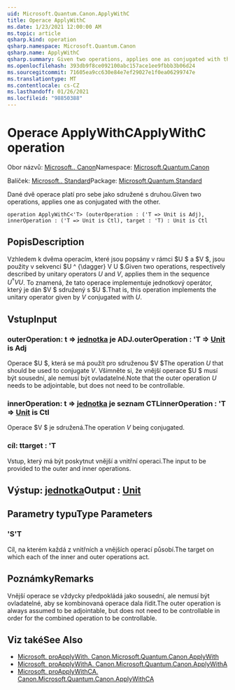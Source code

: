```yaml
---
uid: Microsoft.Quantum.Canon.ApplyWithC
title: Operace ApplyWithC
ms.date: 1/23/2021 12:00:00 AM
ms.topic: article
qsharp.kind: operation
qsharp.namespace: Microsoft.Quantum.Canon
qsharp.name: ApplyWithC
qsharp.summary: Given two operations, applies one as conjugated with the other.
ms.openlocfilehash: 393db9f8ce092100abc157ace1ee9fbbb3b06d24
ms.sourcegitcommit: 71605ea9cc630e84e7ef29027e1f0ea06299747e
ms.translationtype: MT
ms.contentlocale: cs-CZ
ms.lasthandoff: 01/26/2021
ms.locfileid: "98850388"
---
```

# <a name="applywithc-operation"></a><span data-ttu-id="d2b8c-102">Operace ApplyWithC</span><span class="sxs-lookup"><span data-stu-id="d2b8c-102">ApplyWithC operation</span></span>

<span data-ttu-id="d2b8c-103">Obor názvů: [Microsoft.. Canon](xref:Microsoft.Quantum.Canon)</span><span class="sxs-lookup"><span data-stu-id="d2b8c-103">Namespace: [Microsoft.Quantum.Canon](xref:Microsoft.Quantum.Canon)</span></span>

<span data-ttu-id="d2b8c-104">Balíček: [Microsoft.. Standard](https://nuget.org/packages/Microsoft.Quantum.Standard)</span><span class="sxs-lookup"><span data-stu-id="d2b8c-104">Package: [Microsoft.Quantum.Standard](https://nuget.org/packages/Microsoft.Quantum.Standard)</span></span>


<span data-ttu-id="d2b8c-105">Dané dvě operace platí pro sebe jako sdružené s druhou.</span><span class="sxs-lookup"><span data-stu-id="d2b8c-105">Given two operations, applies one as conjugated with the other.</span></span>

```qsharp
operation ApplyWithC<'T> (outerOperation : ('T => Unit is Adj), innerOperation : ('T => Unit is Ctl), target : 'T) : Unit is Ctl
```


## <a name="description"></a><span data-ttu-id="d2b8c-106">Popis</span><span class="sxs-lookup"><span data-stu-id="d2b8c-106">Description</span></span>

<span data-ttu-id="d2b8c-107">Vzhledem k dvěma operacím, které jsou popsány v rámci $U $ a $V $, jsou použity v sekvenci $U ^ {\dagger} V U $.</span><span class="sxs-lookup"><span data-stu-id="d2b8c-107">Given two operations, respectively described by unitary operators $U$ and $V$, applies them in the sequence $U^{\dagger} V U$.</span></span> <span data-ttu-id="d2b8c-108">To znamená, že tato operace implementuje jednotkový operátor, který je dán $V $ sdružený s $U $.</span><span class="sxs-lookup"><span data-stu-id="d2b8c-108">That is, this operation implements the unitary operator given by $V$ conjugated with $U$.</span></span>

## <a name="input"></a><span data-ttu-id="d2b8c-109">Vstup</span><span class="sxs-lookup"><span data-stu-id="d2b8c-109">Input</span></span>

### <a name="outeroperation--t--unit--is-adj"></a><span data-ttu-id="d2b8c-110">outerOperation: t => [jednotka](xref:microsoft.quantum.lang-ref.unit)  je ADJ.</span><span class="sxs-lookup"><span data-stu-id="d2b8c-110">outerOperation : 'T => [Unit](xref:microsoft.quantum.lang-ref.unit)  is Adj</span></span>

<span data-ttu-id="d2b8c-111">Operace $U $, která se má použít pro sdruženou $V $</span><span class="sxs-lookup"><span data-stu-id="d2b8c-111">The operation $U$ that should be used to conjugate $V$.</span></span> <span data-ttu-id="d2b8c-112">Všimněte si, že vnější operace $U $ musí být sousední, ale nemusí být ovladatelné.</span><span class="sxs-lookup"><span data-stu-id="d2b8c-112">Note that the outer operation $U$ needs to be adjointable, but does not need to be controllable.</span></span>


### <a name="inneroperation--t--unit--is-ctl"></a><span data-ttu-id="d2b8c-113">innerOperation: t => [jednotka](xref:microsoft.quantum.lang-ref.unit)  je seznam CTL</span><span class="sxs-lookup"><span data-stu-id="d2b8c-113">innerOperation : 'T => [Unit](xref:microsoft.quantum.lang-ref.unit)  is Ctl</span></span>

<span data-ttu-id="d2b8c-114">Operace $V $ je sdružená.</span><span class="sxs-lookup"><span data-stu-id="d2b8c-114">The operation $V$ being conjugated.</span></span>


### <a name="target--t"></a><span data-ttu-id="d2b8c-115">cíl: t</span><span class="sxs-lookup"><span data-stu-id="d2b8c-115">target : 'T</span></span>

<span data-ttu-id="d2b8c-116">Vstup, který má být poskytnut vnější a vnitřní operaci.</span><span class="sxs-lookup"><span data-stu-id="d2b8c-116">The input to be provided to the outer and inner operations.</span></span>



## <a name="output--unit"></a><span data-ttu-id="d2b8c-117">Výstup: [jednotka](xref:microsoft.quantum.lang-ref.unit)</span><span class="sxs-lookup"><span data-stu-id="d2b8c-117">Output : [Unit](xref:microsoft.quantum.lang-ref.unit)</span></span>



## <a name="type-parameters"></a><span data-ttu-id="d2b8c-118">Parametry typu</span><span class="sxs-lookup"><span data-stu-id="d2b8c-118">Type Parameters</span></span>

### <a name="t"></a><span data-ttu-id="d2b8c-119">'S</span><span class="sxs-lookup"><span data-stu-id="d2b8c-119">'T</span></span>

<span data-ttu-id="d2b8c-120">Cíl, na kterém každá z vnitřních a vnějších operací působí.</span><span class="sxs-lookup"><span data-stu-id="d2b8c-120">The target on which each of the inner and outer operations act.</span></span>

## <a name="remarks"></a><span data-ttu-id="d2b8c-121">Poznámky</span><span class="sxs-lookup"><span data-stu-id="d2b8c-121">Remarks</span></span>

<span data-ttu-id="d2b8c-122">Vnější operace se vždycky předpokládá jako sousední, ale nemusí být ovladatelné, aby se kombinovaná operace dala řídit.</span><span class="sxs-lookup"><span data-stu-id="d2b8c-122">The outer operation is always assumed to be adjointable, but does not need to be controllable in order for the combined operation to be controllable.</span></span>

## <a name="see-also"></a><span data-ttu-id="d2b8c-123">Viz také</span><span class="sxs-lookup"><span data-stu-id="d2b8c-123">See Also</span></span>

- [<span data-ttu-id="d2b8c-124">Microsoft. proApplyWith. Canon.</span><span class="sxs-lookup"><span data-stu-id="d2b8c-124">Microsoft.Quantum.Canon.ApplyWith</span></span>](xref:Microsoft.Quantum.Canon.ApplyWith)
- [<span data-ttu-id="d2b8c-125">Microsoft. proApplyWithA. Canon.</span><span class="sxs-lookup"><span data-stu-id="d2b8c-125">Microsoft.Quantum.Canon.ApplyWithA</span></span>](xref:Microsoft.Quantum.Canon.ApplyWithA)
- [<span data-ttu-id="d2b8c-126">Microsoft. proApplyWithCA. Canon.</span><span class="sxs-lookup"><span data-stu-id="d2b8c-126">Microsoft.Quantum.Canon.ApplyWithCA</span></span>](xref:Microsoft.Quantum.Canon.ApplyWithCA)